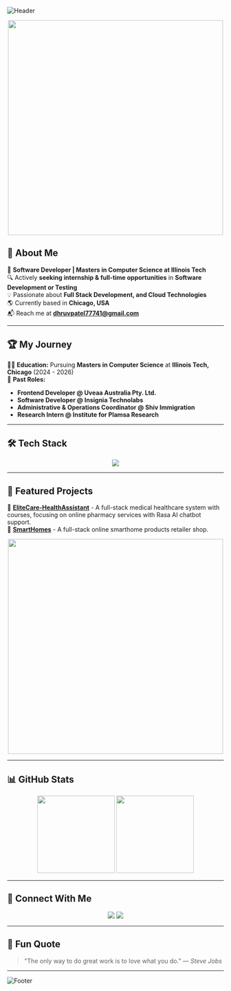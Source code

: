![Header](https://capsule-render.vercel.app/api?type=waving&color=gradient&height=200&section=header&text=Hi%20there!%20I'm%20Dhruv%20Patel%20👋&fontSize=35&fontAlignY=40&desc=Software%20Developer%20|%20MAS%20CS%20at%20IIT%20Chicago&descSize=20&descAlignY=55)

<p align="center">
  <img src="https://media.giphy.com/media/qgQUggAC3Pfv687qPC/giphy.gif" width="500">
</p>

## 🚀 About Me

🎯 **Software Developer | Masters in Computer Science at Illinois Tech**  
🔍 Actively **seeking internship & full-time opportunities** in **Software Development or Testing**  
💡 Passionate about **Full Stack Development, and Cloud Technologies**  
🌎 Currently based in **Chicago, USA**  
📬 Reach me at **[dhruvpatel77741@gmail.com](mailto:dhruvpatel77741@gmail.com)**

---

## 🏆 My Journey

👨‍🎓 **Education:** Pursuing **Masters in Computer Science** at **Illinois Tech, Chicago** (2024 - 2026)  
💼 **Past Roles:**
- **Frontend Developer @ Uveaa Australia Pty. Ltd.**
- **Software Developer @ Insignia Technolabs**
- **Administrative & Operations Coordinator @ Shiv Immigration**
- **Research Intern @ Institute for Plamsa Research**

---

## 🛠️ Tech Stack

<p align="center">
  <img src="https://skillicons.dev/icons?i=c,cpp,java,python,javascript,react,nodejs,expressjs,nextjs,html,css,mysql,mongo,aws,docker" />
</p>

---

## 🚀 Featured Projects

🔹 **[EliteCare-HealthAssistant](https://github.com/dhruvpatel77741/EliteCare-HealthAssistant)** - A full-stack medical healthcare system with courses, focusing on online pharmacy services with Rasa AI chatbot support.  
🔹 **[SmartHomes](https://github.com/dhruvpatel77741/SmartHomes)** - A full-stack online smarthome products retailer shop.

<p align="center">
  <img src="https://media.giphy.com/media/Y4ak9Ki2GZCbJxAnJD/giphy.gif" width="500">
</p>

---

## 📊 GitHub Stats

<p align="center">
  <img src="https://github-readme-stats.vercel.app/api?username=dhruvpatel77741&show_icons=true&theme=radical" height="180" />
  <img src="https://github-readme-stats.vercel.app/api/top-langs/?username=dhruvpatel77741&layout=compact&theme=radical" height="180" />
</p>

---

## 🌟 Connect With Me

<p align="center">
  <a href="https://www.linkedin.com/in/dhruvpatelchicago/"><img src="https://img.shields.io/badge/-LinkedIn-blue?style=for-the-badge&logo=linkedin&logoColor=white" /></a>
  <a href="https://drive.google.com/file/d/1_LDl_JnYj4nsojwQ6d35KomAenLJFYwp/view?usp=sharing"><img src="https://img.shields.io/badge/Resume-Download-brightgreen?style=for-the-badge&logo=adobe-acrobat-reader&logoColor=white" /></a>
</p>

---

## 🎉 Fun Quote

> "The only way to do great work is to love what you do." — *Steve Jobs*

---

![Footer](https://capsule-render.vercel.app/api?type=waving&color=gradient&height=150&section=footer)
